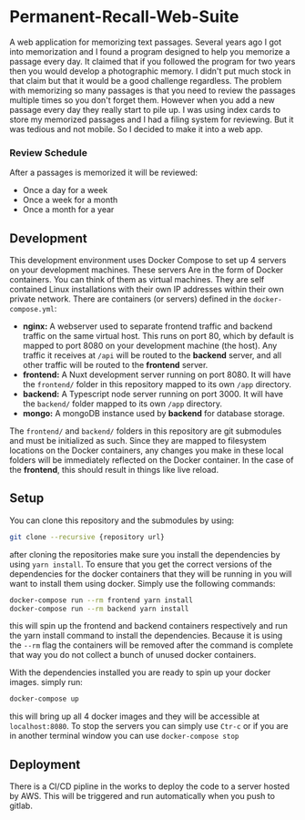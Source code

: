 # Permanent-Recall-Web-Suite
A web application for memorizing text passages.
Several years ago I got into memorization and I found a program designed to help you memorize a passage every day. It claimed that if you followed the program for two years then you would develop a photographic memory. I didn't put much stock in that claim but that it would be a good challenge regardless.
The problem with memorizing so many passages is that you need to review the passages multiple times so you don't forget them. However when you add a new passage every day they really start to pile up.  I was using index cards to store my memorized passages and I had a filing system for reviewing. But it was tedious and not mobile. So I decided to make it into a web app.

### Review Schedule
After a passages is memorized it will be reviewed:
<ul>
    <li>Once a day for a week</li>
    <li>Once a week for a month</li>
    <li>Once a month for a year</li>
</ul>

## Development

This development environment uses Docker Compose to set up 4 servers on your development machines. These servers Are in the form of Docker containers. You can think of them as virtual machines. They are self contained Linux installations with their own IP addresses within their own private network. There are containers (or servers) defined in the `docker-compose.yml`:

- **nginx:** A webserver used to separate frontend traffic and backend traffic on the same virtual host. This runs on port 80, which by default is mapped to port 8080 on your development machine (the host). Any traffic it receives at `/api` will be routed to the **backend** server, and all other traffic will be routed to the **frontend** server.
- **frontend:** A Nuxt development server running on port 8080. It will have the `frontend/` folder in this repository mapped to its own `/app` directory.
- **backend:** A Typescript node server running on port 3000. It will have the `backend/` folder mapped to its own `/app` directory.
- **mongo:** A mongoDB instance used by **backend** for database storage.

The `frontend/` and `backend/` folders in this repository are git submodules and must be initialized as such. Since they are mapped to filesystem locations on the Docker containers, any changes you make in these local folders will be immediately reflected on the Docker container. In the case of the **frontend**, this should result in things like live reload.

## Setup
You can clone this repository and the submodules by using:
```bash
git clone --recursive {repository url}
```
after cloning the repositories make sure you install the dependencies by using `yarn install`. To ensure that you get the correct versions of the dependencies for the docker containers that they will be running in you will want to install them using docker. Simply use the following commands:
```bash
docker-compose run --rm frontend yarn install
docker-compose run --rm backend yarn install
```
this will spin up the frontend and backend containers respectively and run the yarn install command to install the dependencies. Because it is using the `--rm` flag the containers will be removed after the command is complete that way you do not collect a bunch of unused docker containers.

With the dependencies installed you are ready to spin up your docker images. simply run:

```bash
docker-compose up
```
this will bring up all 4 docker images and they will be accessible at `localhost:8080`.
To stop the servers you can simply use `Ctr-c` or if you are in another terminal window you can use `docker-compose stop`


## Deployment
There is a CI/CD pipline in the works to deploy the code to a server hosted by AWS. This will be triggered and run automatically when you push to gitlab.
